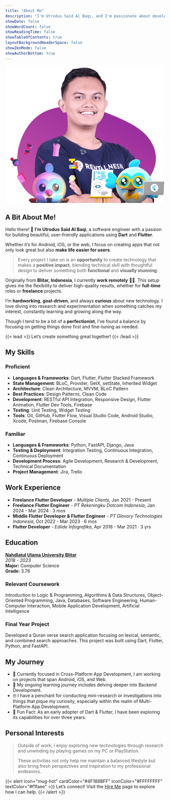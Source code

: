 ```yaml
---
title: "About Me"
description: "I'm Utrodus Said Al Baqi, and I'm passionate about developing multi-platform applications for Android, iOS, Web, and the Desktop. As a perpetual learner, I thrive on staying ahead with the latest advancements in Flutter and related technologies."
showDate: false
showWordCount: false
showReadingTime: false
showTableOfContents: true
layoutBackgroundHeaderSpace: false
showZenMode: false
showAuthorBottom: true 
---
```



![Utrodus Photo](utrodus.png)

## A Bit About Me!

Hello there! 👋 **I’m Utrodus Said Al Baqi**, a software engineer with a passion for building beautiful, user-friendly applications using **Dart** and **Flutter**. 

Whether it’s for Android, iOS, or the web, I focus on creating apps that not only look great but also **make life easier for users**.

> Every project I take on is an **opportunity** to create technology that makes a **positive impact**, blending technical skill with thoughtful design to deliver something both **functional** and **visually stunning**.

Originally from **Blitar, Indonesia**, I currently **work remotely** 👨‍💻. This setup gives me the flexibility to deliver high-quality results, whether for **full-time** roles or **freelance** projects.

I’m **hardworking**, **goal-driven**, and always **curious** about new technology. I love diving into research and experimentation when something catches my interest, constantly learning and growing along the way.

Though I tend to be a bit of a **perfectionist**, I’ve found a balance by focusing on getting things done first and fine-tuning as needed.

{{< lead >}}
Let’s create something great together!
{{< /lead >}}

## My Skills

### Proficient
- **Languages & Frameworks**: Dart, Flutter, Flutter Stacked Framework
- **State Management**: BLoC, Provider, GetX, setState, Inherited Widget
- **Architecture**: Clean Architecture, MVVM, BLoC Pattern
- **Best Practices**: Design Patterns, Clean Code
- **Development**: RESTful API Integration, Responsive Design, Flutter Animation, Flutter Dev Tools, Firebase
- **Testing**: Unit Testing, Widget Testing
- **Tools**: Git, GitHub, Flutter Flow, Visual Studio Code, Android Studio, Xcode, Postman, Firebase Console

### Familiar
- **Languages & Frameworks**: Python, FastAPI, Django, Java
- **Testing & Deployment**: Integration Testing, Continuous Integration, Continuous Deployment
- **Development Process**: Agile Development, Research & Development, Technical Documentation
- **Project Management**: Jira, Trello




## Work Experience

-  **Freelance Flutter Developer** - *Multiple Clients*, Jan 2021 - Present
-  **Freelance Flutter Engineer** - *PT Rekeningku Dotcom Indonesia*, Jan 2024 - Mar 2024 · 3 mos
-  **Middle Flutter Developer & Flutter Engineer** - *PT Glovory Technologies Indonesia*, Oct 2022 - Mar 2023 · 6 mos 
-  **Flutter Developer** - *Ediide Infografika*, Apr 2018 - Mar 2021 · 3 yrs




## Education

**[Nahdlatul Ulama University Blitar](https://unublitar.ac.id/)**  
*2018 - 2023*  
**Major:** Computer Science  
**Grade:** 3.76

### Relevant Coursework
Introduction to Logic & Programming, Algorithms & Data Structures, Object-Oriented Programming, Java, Databases, Software Engineering, Human-Computer Interaction, Mobile Application Development, Artificial Intelligence

### Final Year Project
Developed a Quran verse search application focusing on lexical, semantic, and combined search approaches. This project was built using Dart, Flutter, Python, and FastAPI.


  
## My Journey

- 🔭 Currently focused in Cross-Platform App Development, I am working on projects that span Android, iOS, and Web.  
- 🌱 My ongoing learning journey includes delving deeper into Backend Development. 
- 🤓 I have a penchant for conducting mini-research or investigations into things that pique my curiosity, especially within the realm of Multi-Platform App Development.  
- 🗿 Fun Fact: As an early adopter of Dart & Flutter, I have been exploring its capabilities for over three years.


## Personal Interests

> Outside of work, I enjoy exploring new technologies through research and unwinding by playing games on my PC or PlayStation. 
> 
> These activities not only help me maintain a balanced lifestyle but also bring fresh perspectives and inspiration to my professional endeavors.


{{< alert icon="mug-hot" cardColor="#4F188BFF" iconColor="#FFFFFFFF" textColor="#f1faee"  >}}
Let’s connect! Visit the [Hire Me](/hire-me/) page to explore how I can help.
{{< /alert >}}
